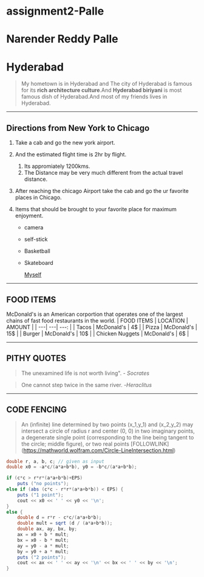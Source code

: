 # assignment2-Palle
# Narender Reddy Palle
# Hyderabad

 > My hometown is in Hyderabad and The city of Hyderabad is famous for its **rich architecture culture**.And **Hyderabad biriyani** is most famous dish of Hyderabad.And most of my  friends lives in Hyderabad.
---

## Directions from New York to Chicago
1. Take a cab and go the new york airport.
2. And the estimated flight time  is 2hr by flight.
     1. Its appromiately 1200kms.
     1.   The Distance may be very much different from the actual travel distance.
4. After reaching the chicago Airport take the cab and go the ur favorite places in Chicago.

5. Items that should be brought to your favorite place for maximum enjoyment. 
    
    - camera
    - self-stick
    - Basketball
    - Skateboard
       
       [Myself](AboutMe.md)
---

## FOOD ITEMS
McDonald's is an American corportion that operates one of the largest chains of fast food restaurants in the world.
 | FOOD ITEMS | LOCATION | AMOUNT |
 | ---| ---| ---: |
 | Tacos | McDonald's | 4$ |
 | Pizza | McDonald's | 15$ |
 | Burger | McDonald's | 10$ |
 | Chicken Nuggets | McDonald's | 6$ |

---
## PITHY QUOTES

 > The unexamined life is not worth living". - *Socrates*
 
>  One cannot step twice in the same river. -*Heraclitus*
---
## CODE FENCING
> An (infinite) line determined by two points (x_1,y_1) and (x_2,y_2) may intersect a circle of radius r and center (0, 0) in two imaginary points, a degenerate single point (corresponding to the line being tangent to the circle; middle figure), or two real points [FOLLOWLINK] (https://mathworld.wolfram.com/Circle-LineIntersection.html)

```java
double r, a, b, c; // given as input
double x0 = -a*c/(a*a+b*b), y0 = -b*c/(a*a+b*b);

if (c*c > r*r*(a*a+b*b)+EPS)
    puts ("no points");
else if (abs (c*c - r*r*(a*a+b*b)) < EPS) {
    puts ("1 point");
    cout << x0 << ' ' << y0 << '\n';
}
else {
    double d = r*r - c*c/(a*a+b*b);
    double mult = sqrt (d / (a*a+b*b));
    double ax, ay, bx, by;
    ax = x0 + b * mult;
    bx = x0 - b * mult;
    ay = y0 - a * mult;
    by = y0 + a * mult;
    puts ("2 points");
    cout << ax << ' ' << ay << '\n' << bx << ' ' << by << '\n';
}
```

 
       